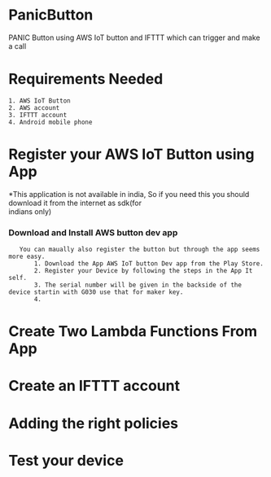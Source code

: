 # PanicButton
PANIC Button using AWS IoT button and IFTTT which can trigger and make a call 

# Requirements Needed 
    1. AWS IoT Button
    2. AWS account
    3. IFTTT account
    4. Android mobile phone
    
# Register your AWS IoT Button using App
   *This application is not available in india, So if you need this you should download it from the internet as sdk(for       
     indians only)
   ### Download and Install AWS button dev app 
       You can maually also register the button but through the app seems more easy.
           1. Download the App AWS IoT button Dev app from the Play Store.
           2. Register your Device by following the steps in the App It self.
           3. The serial number will be given in the backside of the device startin with G030 use that for maker key.
           4. 

        
    
        
# Create Two Lambda Functions From App

# Create an IFTTT account

# Adding the right policies

# Test your device


